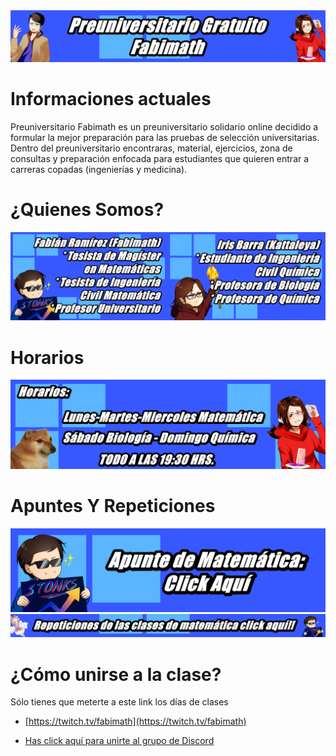 [//]: <> (Página del Preuniversitario Fabimath)

<img src="fotos/corte.png" alt="drawing" />

# Informaciones actuales

Preuniversitario Fabimath es un preuniversitario solidario online decidido a formular la mejor preparación para las pruebas de selección
universitarias. Dentro del preuniversitario encontraras, material, ejercicios, zona de consultas y preparación enfocada para estudiantes
que quieren entrar a carreras copadas (ingenierías y medicina).

# ¿Quienes Somos?

<img src="fotos/quiensomos.png" alt="drawing" /> 

# Horarios 

<img src="fotos/horario.png" alt="drawing" />

# Apuntes Y Repeticiones

[![mate](fotos/mate.png)](https://drive.google.com/open?id=1Q4LABVdX8hJayC_Teed6WiDExWQjjBIx&authuser=fabian.ramirez%40sansano.usm.cl&usp=drive_fs)
[![rep](fotos/replay.png)](https://www.youtube.com/playlist?list=PLEZl5kuzUiGkcY5JiEH96Rax6RJ5P2Awk)
# ¿Cómo unirse a la clase?

Sólo tienes que meterte a este link los días de clases

* [https://twitch.tv/fabimath](https://twitch.tv/fabimath)


* [Has click aquí para unirte al grupo de Discord](https://discord.gg/TR8rrZG3GV)

